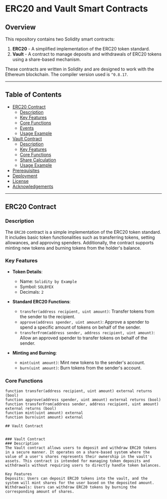 # ERC20 and Vault Smart Contracts

## Overview

This repository contains two Solidity smart contracts:

1. **ERC20** - A simplified implementation of the ERC20 token standard.
2. **Vault** - A contract to manage deposits and withdrawals of ERC20 tokens using a share-based mechanism.

These contracts are written in Solidity and are designed to work with the Ethereum blockchain. The compiler version used is `^0.8.17`.

---

## Table of Contents

- [ERC20 Contract](#erc20-contract)
  - [Description](#description)
  - [Key Features](#key-features)
  - [Core Functions](#core-functions)
  - [Events](#events)
  - [Usage Example](#usage-example)
- [Vault Contract](#vault-contract)
  - [Description](#description-1)
  - [Key Features](#key-features-1)
  - [Core Functions](#core-functions-1)
  - [Share Calculation](#share-calculation)
  - [Usage Example](#usage-example-1)
- [Prerequisites](#prerequisites)
- [Deployment](#deployment)
- [License](#license)
- [Acknowledgements](#acknowledgements)

---

## ERC20 Contract

### Description
The `ERC20` contract is a simple implementation of the ERC20 token standard. It includes basic token functionalities such as transferring tokens, setting allowances, and approving spenders. Additionally, the contract supports minting new tokens and burning tokens from the holder's balance.

### Key Features
- **Token Details**:
  - Name: `Solidity by Example`
  - Symbol: `SOLBYEX`
  - Decimals: `2`
  
- **Standard ERC20 Functions**:
  - `transfer(address recipient, uint amount)`: Transfer tokens from the sender to the recipient.
  - `approve(address spender, uint amount)`: Approve a spender to spend a specific amount of tokens on behalf of the sender.
  - `transferFrom(address sender, address recipient, uint amount)`: Allow an approved spender to transfer tokens on behalf of the sender.

- **Minting and Burning**:
  - `mint(uint amount)`: Mint new tokens to the sender's account.
  - `burn(uint amount)`: Burn tokens from the sender's account.

### Core Functions
```solidity
function transfer(address recipient, uint amount) external returns (bool)
function approve(address spender, uint amount) external returns (bool)
function transferFrom(address sender, address recipient, uint amount) external returns (bool)
function mint(uint amount) external
function burn(uint amount) external

## Vault Contract


### Vault Contract
### Description
The Vault contract allows users to deposit and withdraw ERC20 tokens in a secure manner. It operates on a share-based system where the value of a user's shares represents their ownership in the vault's assets. This contract is intended for managing token deposits and withdrawals without requiring users to directly handle token balances.

Key Features
Deposits: Users can deposit ERC20 tokens into the vault, and the system will mint shares for the user based on the deposited amount.
Withdrawals: Users can withdraw ERC20 tokens by burning the corresponding amount of shares.
